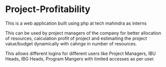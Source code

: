 # Project-Profitability

This is a web application built using php at tech mahindra as interns

This can be used by project managers of the company for better allocation of resources, calculation  profit of project and estimaiting the project value/budget dynamically with cahnge in number of resources.

This allows different logins for different users like Project Managers, IBU Heads, IBG Heads, Program Mangers with limited accesses as per user.

